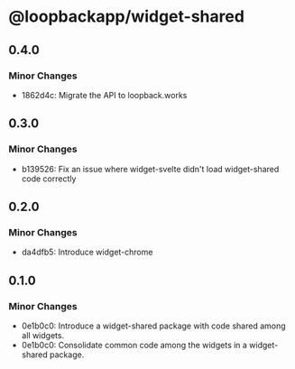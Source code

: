 # @loopbackapp/widget-shared

## 0.4.0

### Minor Changes

- 1862d4c: Migrate the API to loopback.works

## 0.3.0

### Minor Changes

- b139526: Fix an issue where widget-svelte didn't load widget-shared code correctly

## 0.2.0

### Minor Changes

- da4dfb5: Introduce widget-chrome

## 0.1.0

### Minor Changes

- 0e1b0c0: Introduce a widget-shared package with code shared among all widgets.
- 0e1b0c0: Consolidate common code among the widgets in a widget-shared package.
